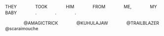 THEY　　 　　TOOK　　 　　HIM　　 　　FROM　　 　　ME,　　 　　MY　　 　　BABY　　 　　.　　 　　.　　 　　.

　　 　　@AMAGICTRICK　　 　　@KUHULAJAW　　 　　@TRAlLBLAZER　　 　　@scaraimouche
